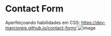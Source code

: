 # Contact Form
Aperfeiçoando habilidades em CSS: https://dev-marcioreis.github.io/contact-form/
![image](https://user-images.githubusercontent.com/122680054/212682626-1492e9a9-afa9-4548-bfee-8772011f799f.png)
